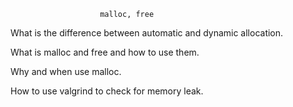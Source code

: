 						malloc, free


What is the difference between automatic and dynamic allocation.

What is malloc and free and how to use them.

Why and when use malloc.

How to use valgrind to check for memory leak.
